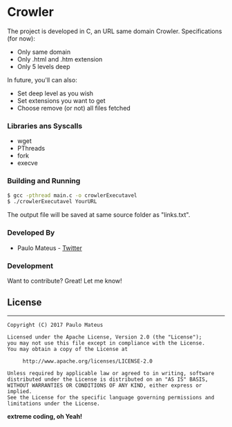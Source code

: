 # Crowler

The project is developed in C, an URL same domain Crowler. Specifications (for now):
  - Only same domain
  - Only .html and .htm extension
  - Only 5 levels deep

In future, you'll can also:
  - Set deep level as you wish
  - Set extensions you want to get
  - Choose remove (or not) all files fetched

### Libraries ans Syscalls
* wget
* PThreads
* fork
* execve

### Building and Running
```sh
$ gcc -pthread main.c -o crowlerExecutavel
$ ./crowlerExecutavel YourURL
```
The output file will be saved at same source folder as "links.txt".
### Developed By
 - Paulo Mateus - [Twitter][PMattLink]

### Development

Want to contribute? Great! Let me know!

## License
---
    Copyright (C) 2017 Paulo Mateus

    Licensed under the Apache License, Version 2.0 (the "License");
    you may not use this file except in compliance with the License.
    You may obtain a copy of the License at

         http://www.apache.org/licenses/LICENSE-2.0

    Unless required by applicable law or agreed to in writing, software
    distributed under the License is distributed on an "AS IS" BASIS,
    WITHOUT WARRANTIES OR CONDITIONS OF ANY KIND, either express or implied.
    See the License for the specific language governing permissions and
    limitations under the License.
**extreme coding, oh Yeah!**

   [PMattLink]: <http://twitter.com/paulomatew>
